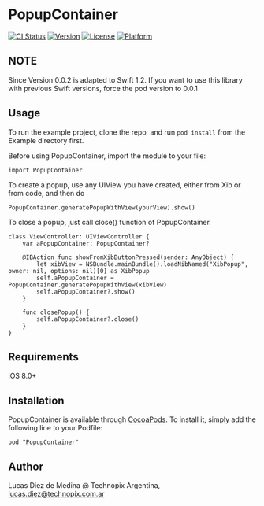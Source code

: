 # PopupContainer

[![CI Status](http://img.shields.io/travis/Lucas/PopupContainer.svg?style=flat)](https://travis-ci.org/Lucas/PopupContainer)
[![Version](https://img.shields.io/cocoapods/v/PopupContainer.svg?style=flat)](http://cocoadocs.org/docsets/PopupContainer)
[![License](https://img.shields.io/cocoapods/l/PopupContainer.svg?style=flat)](http://cocoadocs.org/docsets/PopupContainer)
[![Platform](https://img.shields.io/cocoapods/p/PopupContainer.svg?style=flat)](http://cocoadocs.org/docsets/PopupContainer)

## NOTE

Since Version 0.0.2 is adapted to Swift 1.2. If you want to use this library with previous Swift versions, force the pod version to 0.0.1

## Usage

To run the example project, clone the repo, and run `pod install` from the Example directory first.

Before using PopupContainer, import the module to your file:

    import PopupContainer

To create a popup, use any UIView you have created, either from Xib or from code, and then do

    PopupContainer.generatePopupWithView(yourView).show()

To close a popup, just call close() function of PopupContainer.

    class ViewController: UIViewController {
        var aPopupContainer: PopupContainer?

        @IBAction func showFromXibButtonPressed(sender: AnyObject) {
            let xibView = NSBundle.mainBundle().loadNibNamed("XibPopup", owner: nil, options: nil)[0] as XibPopup
            self.aPopupContainer = PopupContainer.generatePopupWithView(xibView)
            self.aPopupContainer?.show()
        }

        func closePopup() {
            self.aPopupContainer?.close()
        }
    }

## Requirements

iOS 8.0+

## Installation

PopupContainer is available through [CocoaPods](http://cocoapods.org). To install
it, simply add the following line to your Podfile:

    pod "PopupContainer"

## Author

Lucas Diez de Medina @ Technopix Argentina, lucas.diez@technopix.com.ar


